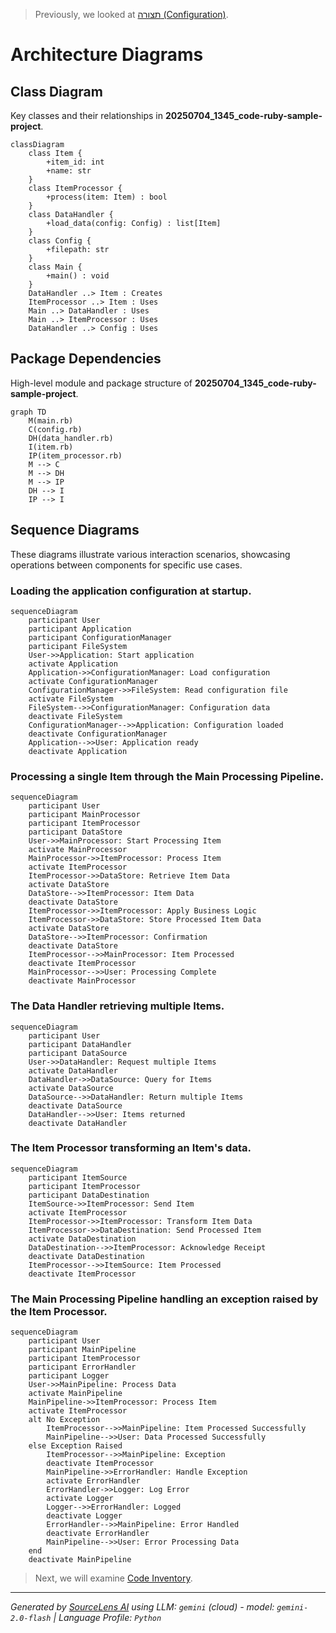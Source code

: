 > Previously, we looked at [תצורה (Configuration)](05_תצורה-configuration.md).

# Architecture Diagrams
## Class Diagram
Key classes and their relationships in **20250704_1345_code-ruby-sample-project**.
```mermaid
classDiagram
    class Item {
        +item_id: int
        +name: str
    }
    class ItemProcessor {
        +process(item: Item) : bool
    }
    class DataHandler {
        +load_data(config: Config) : list[Item]
    }
    class Config {
        +filepath: str
    }
    class Main {
        +main() : void
    }
    DataHandler ..> Item : Creates
    ItemProcessor ..> Item : Uses
    Main ..> DataHandler : Uses
    Main ..> ItemProcessor : Uses
    DataHandler ..> Config : Uses
```
## Package Dependencies
High-level module and package structure of **20250704_1345_code-ruby-sample-project**.
```mermaid
graph TD
    M(main.rb)
    C(config.rb)
    DH(data_handler.rb)
    I(item.rb)
    IP(item_processor.rb)
    M --> C
    M --> DH
    M --> IP
    DH --> I
    IP --> I
```
## Sequence Diagrams
These diagrams illustrate various interaction scenarios, showcasing operations between components for specific use cases.
### Loading the application configuration at startup.
```mermaid
sequenceDiagram
    participant User
    participant Application
    participant ConfigurationManager
    participant FileSystem
    User->>Application: Start application
    activate Application
    Application->>ConfigurationManager: Load configuration
    activate ConfigurationManager
    ConfigurationManager->>FileSystem: Read configuration file
    activate FileSystem
    FileSystem-->>ConfigurationManager: Configuration data
    deactivate FileSystem
    ConfigurationManager-->>Application: Configuration loaded
    deactivate ConfigurationManager
    Application-->>User: Application ready
    deactivate Application
```
### Processing a single Item through the Main Processing Pipeline.
```mermaid
sequenceDiagram
    participant User
    participant MainProcessor
    participant ItemProcessor
    participant DataStore
    User->>MainProcessor: Start Processing Item
    activate MainProcessor
    MainProcessor->>ItemProcessor: Process Item
    activate ItemProcessor
    ItemProcessor->>DataStore: Retrieve Item Data
    activate DataStore
    DataStore-->>ItemProcessor: Item Data
    deactivate DataStore
    ItemProcessor->>ItemProcessor: Apply Business Logic
    ItemProcessor->>DataStore: Store Processed Item Data
    activate DataStore
    DataStore-->>ItemProcessor: Confirmation
    deactivate DataStore
    ItemProcessor-->>MainProcessor: Item Processed
    deactivate ItemProcessor
    MainProcessor-->>User: Processing Complete
    deactivate MainProcessor
```
### The Data Handler retrieving multiple Items.
```mermaid
sequenceDiagram
    participant User
    participant DataHandler
    participant DataSource
    User->>DataHandler: Request multiple Items
    activate DataHandler
    DataHandler->>DataSource: Query for Items
    activate DataSource
    DataSource-->>DataHandler: Return multiple Items
    deactivate DataSource
    DataHandler-->>User: Items returned
    deactivate DataHandler
```
### The Item Processor transforming an Item's data.
```mermaid
sequenceDiagram
    participant ItemSource
    participant ItemProcessor
    participant DataDestination
    ItemSource->>ItemProcessor: Send Item
    activate ItemProcessor
    ItemProcessor->>ItemProcessor: Transform Item Data
    ItemProcessor->>DataDestination: Send Processed Item
    activate DataDestination
    DataDestination-->>ItemProcessor: Acknowledge Receipt
    deactivate DataDestination
    ItemProcessor-->>ItemSource: Item Processed
    deactivate ItemProcessor
```
### The Main Processing Pipeline handling an exception raised by the Item Processor.
```mermaid
sequenceDiagram
    participant User
    participant MainPipeline
    participant ItemProcessor
    participant ErrorHandler
    participant Logger
    User->>MainPipeline: Process Data
    activate MainPipeline
    MainPipeline->>ItemProcessor: Process Item
    activate ItemProcessor
    alt No Exception
        ItemProcessor-->>MainPipeline: Item Processed Successfully
        MainPipeline-->>User: Data Processed Successfully
    else Exception Raised
        ItemProcessor-->>MainPipeline: Exception
        deactivate ItemProcessor
        MainPipeline->>ErrorHandler: Handle Exception
        activate ErrorHandler
        ErrorHandler->>Logger: Log Error
        activate Logger
        Logger-->>ErrorHandler: Logged
        deactivate Logger
        ErrorHandler-->>MainPipeline: Error Handled
        deactivate ErrorHandler
        MainPipeline-->>User: Error Processing Data
    end
    deactivate MainPipeline
```

> Next, we will examine [Code Inventory](07_code_inventory.md).


---

*Generated by [SourceLens AI](https://github.com/openXFlow/sourceLensAI) using LLM: `gemini` (cloud) - model: `gemini-2.0-flash` | Language Profile: `Python`*